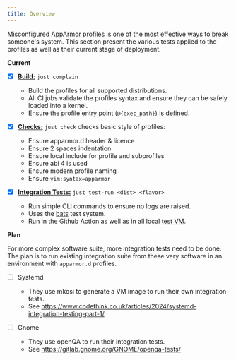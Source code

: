 ```yaml
---
title: Overview
---
```


Misconfigured AppArmor profiles is one of the most effective ways to break someone's system. This section present the various tests applied to the profiles as well as their current stage of deployment.

**Current**

- [x] **[Build:](https://gitlab.com/roddhjav/apparmor.d/-/pipelines)** `just complain`
    - Build the profiles for all supported distributions.
    - All CI jobs validate the profiles syntax and ensure they can be safely loaded into a kernel.
    - Ensure the profile entry point (`@{exec_path}`) is defined.

- [x] **[Checks:](https://github.com/roddhjav/apparmor.d/blob/main/tests/check.sh)** `just check` checks basic style of profiles:
    - Ensure apparmor.d header & licence
    - Ensure 2 spaces indentation
    - Ensure local include for profile and subprofiles
    - Ensure abi 4 is used
    - Ensure modern profile naming
    - Ensure `vim:syntax=apparmor`

- [x] **[Integration Tests:](integration.md)** `just test-run <dist> <flavor>`
    - Run simple CLI commands to ensure no logs are raised.
    - Uses the [bats](https://github.com/bats-core/bats-core) test system.
    - Run in the Github Action as well as in all local [test VM](vm.md).

**Plan**

For more complex software suite, more integration tests need to be done. The plan is to run existing integration suite from these very software in an environment with `apparmor.d` profiles.

- [ ] Systemd
    - They use mkosi to generate a VM image to run their own integration tests. 
    - See https://www.codethink.co.uk/articles/2024/systemd-integration-testing-part-1/

- [ ] Gnome
    - They use openQA to run their integration tests. 
    - See https://gitlab.gnome.org/GNOME/openqa-tests/
